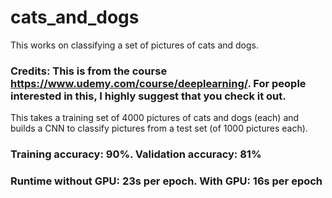 # cats_and_dogs
This works on classifying a set of pictures of cats and dogs.

### Credits: This is from the course https://www.udemy.com/course/deeplearning/. For people interested in this, I highly suggest that you check it out.

This takes a training set of 4000 pictures of cats and dogs (each) and builds a CNN to classify pictures from a test set (of 1000 pictures each).

### Training accuracy: 90%. Validation accuracy: 81%
### Runtime without GPU: 23s per epoch. With GPU: 16s per epoch